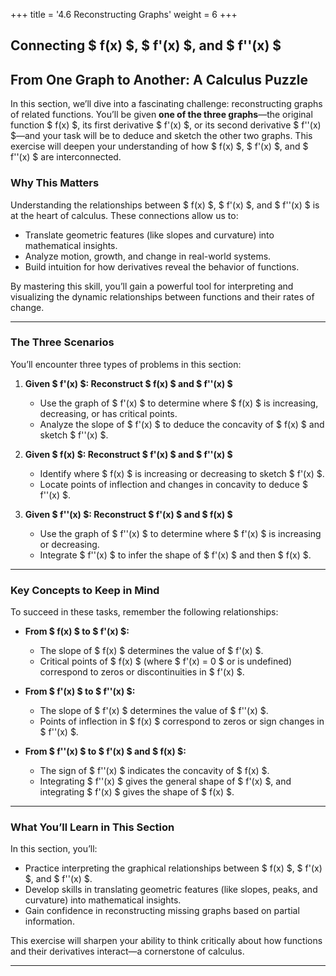 +++
title = '4.6  Reconstructing Graphs'
weight = 6
+++

## Connecting $ f(x) $, $ f'(x) $, and $ f''(x) $

## From One Graph to Another: A Calculus Puzzle

In this section, we’ll dive into a fascinating challenge: reconstructing graphs of related functions. You’ll be given **one of the three graphs**—the original function $ f(x) $, its first derivative $ f'(x) $, or its second derivative $ f''(x) $—and your task will be to deduce and sketch the other two graphs. This exercise will deepen your understanding of how $ f(x) $, $ f'(x) $, and $ f''(x) $ are interconnected.

### Why This Matters

Understanding the relationships between $ f(x) $, $ f'(x) $, and $ f''(x) $ is at the heart of calculus. These connections allow us to:
- Translate geometric features (like slopes and curvature) into mathematical insights.
- Analyze motion, growth, and change in real-world systems.
- Build intuition for how derivatives reveal the behavior of functions.

By mastering this skill, you’ll gain a powerful tool for interpreting and visualizing the dynamic relationships between functions and their rates of change.

---

### The Three Scenarios

You’ll encounter three types of problems in this section:

1. **Given $ f'(x) $: Reconstruct $ f(x) $ and $ f''(x) $**
   - Use the graph of $ f'(x) $ to determine where $ f(x) $ is increasing, decreasing, or has critical points.
   - Analyze the slope of $ f'(x) $ to deduce the concavity of $ f(x) $ and sketch $ f''(x) $.

2. **Given $ f(x) $: Reconstruct $ f'(x) $ and $ f''(x) $**
   - Identify where $ f(x) $ is increasing or decreasing to sketch $ f'(x) $.
   - Locate points of inflection and changes in concavity to deduce $ f''(x) $.

3. **Given $ f''(x) $: Reconstruct $ f'(x) $ and $ f(x) $**
   - Use the graph of $ f''(x) $ to determine where $ f'(x) $ is increasing or decreasing.
   - Integrate $ f''(x) $ to infer the shape of $ f'(x) $ and then $ f(x) $.

---

### Key Concepts to Keep in Mind

To succeed in these tasks, remember the following relationships:
- **From $ f(x) $ to $ f'(x) $:**
  - The slope of $ f(x) $ determines the value of $ f'(x) $.
  - Critical points of $ f(x) $ (where $ f'(x) = 0 $ or is undefined) correspond to zeros or discontinuities in $ f'(x) $.

- **From $ f'(x) $ to $ f''(x) $:**
  - The slope of $ f'(x) $ determines the value of $ f''(x) $.
  - Points of inflection in $ f(x) $ correspond to zeros or sign changes in $ f''(x) $.

- **From $ f''(x) $ to $ f'(x) $ and $ f(x) $:**
  - The sign of $ f''(x) $ indicates the concavity of $ f(x) $.
  - Integrating $ f''(x) $ gives the general shape of $ f'(x) $, and integrating $ f'(x) $ gives the shape of $ f(x) $.

---

### What You’ll Learn in This Section

In this section, you’ll:
- Practice interpreting the graphical relationships between $ f(x) $, $ f'(x) $, and $ f''(x) $.
- Develop skills in translating geometric features (like slopes, peaks, and curvature) into mathematical insights.
- Gain confidence in reconstructing missing graphs based on partial information.

This exercise will sharpen your ability to think critically about how functions and their derivatives interact—a cornerstone of calculus.

---